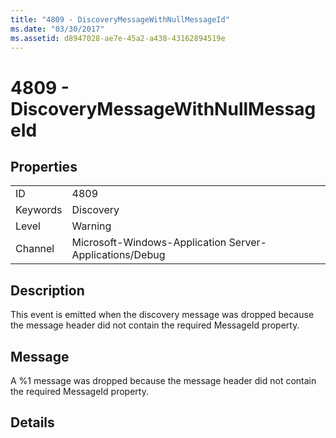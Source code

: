 ```yaml
---
title: "4809 - DiscoveryMessageWithNullMessageId"
ms.date: "03/30/2017"
ms.assetid: d8947028-ae7e-45a2-a438-43162894519e
---
```

# 4809 - DiscoveryMessageWithNullMessageId
## Properties  


|||  
|-|-|  
|ID|4809|  
|Keywords|Discovery|  
|Level|Warning|  
|Channel|Microsoft-Windows-Application Server-Applications/Debug|  

## Description  
 This event is emitted when the discovery message was dropped because the message header did not contain the required MessageId property.  

## Message  
 A %1 message was dropped because the message header did not contain the required MessageId property.  

## Details
